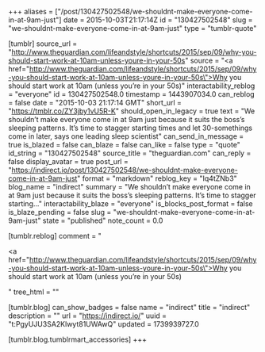 +++
aliases = ["/post/130427502548/we-shouldnt-make-everyone-come-in-at-9am-just"]
date = 2015-10-03T21:17:14Z
id = "130427502548"
slug = "we-shouldnt-make-everyone-come-in-at-9am-just"
type = "tumblr-quote"

[tumblr]
source_url = "http://www.theguardian.com/lifeandstyle/shortcuts/2015/sep/09/why-you-should-start-work-at-10am-unless-youre-in-your-50s"
source = "<a href=\"http://www.theguardian.com/lifeandstyle/shortcuts/2015/sep/09/why-you-should-start-work-at-10am-unless-youre-in-your-50s\">Why you should start work at 10am (unless you&rsquo;re in your 50s)</a>"
interactability_reblog = "everyone"
id = 130427502548.0
timestamp = 1443907034.0
can_reblog = false
date = "2015-10-03 21:17:14 GMT"
short_url = "https://tmblr.co/ZY3jby1vU5R-K"
should_open_in_legacy = true
text = "We shouldn’t make everyone come in at 9am just because it suits the boss’s sleeping patterns. It’s time to stagger starting times and let 30-somethings come in later, says one leading sleep scientist"
can_send_in_message = true
is_blazed = false
can_blaze = false
can_like = false
type = "quote"
id_string = "130427502548"
source_title = "theguardian.com"
can_reply = false
display_avatar = true
post_url = "https://indirect.io/post/130427502548/we-shouldnt-make-everyone-come-in-at-9am-just"
format = "markdown"
reblog_key = "Iq4tZNb3"
blog_name = "indirect"
summary = "We shouldn’t make everyone come in at 9am just because it suits the boss’s sleeping patterns. It’s time to stagger starting..."
interactability_blaze = "everyone"
is_blocks_post_format = false
is_blaze_pending = false
slug = "we-shouldnt-make-everyone-come-in-at-9am-just"
state = "published"
note_count = 0.0

[tumblr.reblog]
comment = "<p><a href=\"http://www.theguardian.com/lifeandstyle/shortcuts/2015/sep/09/why-you-should-start-work-at-10am-unless-youre-in-your-50s\">Why you should start work at 10am (unless you’re in your 50s)</a></p>"
tree_html = ""

[tumblr.blog]
can_show_badges = false
name = "indirect"
title = "indirect"
description = ""
url = "https://indirect.io/"
uuid = "t:PgyUJU3SA2Klwyt81UWAwQ"
updated = 1739939727.0

[tumblr.blog.tumblrmart_accessories]
+++
